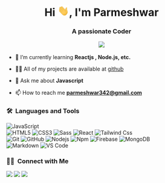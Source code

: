 <h1 align="center">Hi <img src="https://raw.githubusercontent.com/ABSphreak/ABSphreak/master/gifs/Hi.gif" width="30px">, I'm Parmeshwar</h1>
<h3 align="center">A passionate Coder</h3>
	
<p align="center">
  <img src="https://komarev.com/ghpvc/?username=parmeshwaryadav&color=blueviolet&style=flat">
</p>

- 🌱 I’m currently learning **Reactjs , Node.js, etc.**

- 👨‍💻 All of my projects are available at [github](https://github.com/Parmeshwaryadav?tab=repositories)

- 💬 Ask me about **Javascript**

- 📫 How to reach me **parmeshwar342@gmail.com**

	
### 🛠 &nbsp;Languages and Tools

![JavaScript](https://img.shields.io/badge/-JavaScript-%23F7DF1C?style=for-the-badge&logo=javascript&logoColor=000000&labelColor=%23F7DF1C&color=%23FFCE5A)
<br>
![HTML5](https://img.shields.io/badge/-HTML5-%23E44D27?style=for-the-badge&logo=html5&logoColor=ffffff)
![CSS3](https://img.shields.io/badge/-CSS3-%231572B6?style=for-the-badge&logo=css3)
![Sass](https://img.shields.io/badge/-Sass-%23CC6699?style=for-the-badge&logo=sass&logoColor=ffffff)
![React](https://img.shields.io/badge/-React-61DAFB?style=for-the-badge&logo=react&logoColor=ffffff)
![Tailwind Css](https://img.shields.io/badge/Tailwind_CSS-38B2AC?style=for-the-badge&logo=tailwind-css&logoColor=white)
<br>
![Git](https://img.shields.io/badge/-Git-%23F05032?style=for-the-badge&logo=git&logoColor=%23ffffff)
![GitHub](https://img.shields.io/badge/-GitHub-181717?style=for-the-badge&logo=github)
![Nodejs](https://img.shields.io/badge/-Nodejs-339933?style=for-the-badge&logo=Node.js&logoColor=ffffff)
![Npm](https://img.shields.io/badge/-npm-CB3837?style=for-the-badge&logo=npm)
![Firebase](https://img.shields.io/badge/-Firebase-FFCA28?style=for-the-badge&logo=firebase&logoColor=ffffff)
![MongoDB](https://img.shields.io/badge/MongoDB-4EA94B?style=for-the-badge&logo=mongodb&logoColor=white)
<br>
![Markdown](https://img.shields.io/badge/Markdown-000000?style=for-the-badge&logo=markdown&logoColor=white)
![VS Code](http://img.shields.io/badge/-VS%20Code-007ACC?style=for-the-badge&logo=visual-studio-code&logoColor=ffffff)
<br/>

### 🤝🏻 &nbsp;Connect with Me

<p>
<a href="https://www.linkedin.com/in/parmeshwaryadav"><img src="https://img.shields.io/badge/-parmeshwaryadav-0077B5?style=flat&logo=Linkedin&logoColor=white"/></a>
<a href="mailto:yadavparmeshwar342@gmail.com"><img src="https://img.shields.io/badge/-yadavparmeshwar342@gmail.com-D14836?style=flat&logo=Gmail&logoColor=white"/></a>
<a href="https://twitter.com/parmeshwar342"><img src="https://img.shields.io/badge/-@parmeshwar342-1877F2?style=flat&logo=Twitter&logoColor=white"/></a>
</p>
